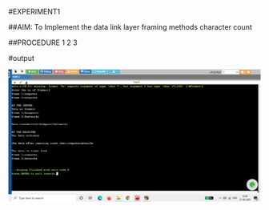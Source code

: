 #EXPERIMENT1



##AIM: To Implement the data link layer framing methods character count


##PROCEDURE
1
2
3


#output


![output](EXP1.PNG)
